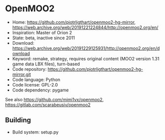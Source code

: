 # OpenMOO2

- Home: https://github.com/pjotrligthart/openmoo2-hg-mirror, https://web.archive.org/web/20191221224844/http://openmoo2.org/en/
- Inspiration: Master of Orion 2
- State: beta, inactive since 2011
- Download: https://web.archive.org/web/20191229125931/http://openmoo2.org/en/download
- Keyword: remake, strategy, requires original content (MOO2 version 1.31 game data LBX files), turn-based
- Code repository: https://github.com/pjotrligthart/openmoo2-hg-mirror.git
- Code language: Python
- Code license: GPL-2.0
- Code dependency: pygame

See also https://github.com/mimi1vx/openmoo2, https://gitlab.com/scarabeusiv/openmoo2

## Building

- Build system: setup.py
